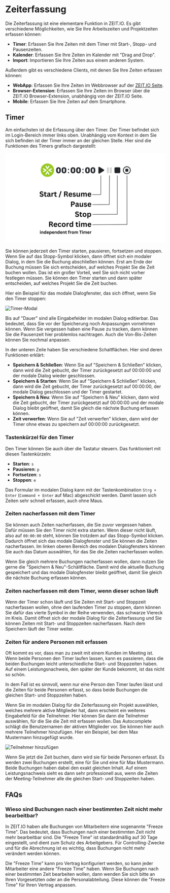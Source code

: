 # Zeiterfassung

Die Zeiterfassung ist eine elementare Funktion in ZEIT.IO. Es gibt verschiedene Möglichkeiten,
wie Sie Ihre Arbeitszeiten und Projektzeiten erfassen können:

- **Timer**: Erfassen Sie Ihre Zeiten mit dem Timer mit Start-, Stopp- und Pausenzeiten.
- **Kalender**: Erfassen Sie Ihre Zeiten im Kalender mit "Drag and Drop".
- **Import**: Importieren Sie Ihre Zeiten aus einem anderen System.

Außerdem gibt es verschiedene Clients, mit denen Sie Ihre Zeiten erfassen können:

- **WebApp**: Erfassen Sie Ihre Zeiten im Webbrowser auf der [ZEIT.IO Seite](https://zeit.io/de/).
- **Browser-Extension**: Erfassen Sie Ihre Zeiten im Browser über die ZEIT.IO Browser-Extension, unabhängig
  von der ZEIT.IO Seite.
- **Mobile**: Erfassen Sie Ihre Zeiten auf dem Smartphone.

## Timer

Am einfachsten ist die Erfassung über den Timer. Der Timer
befindet sich im Login-Bereich immer links oben. Unabhängig vom Kontext in dem Sie sich befinden
ist der Timer immer an der gleichen Stelle. Hier sind die Funktionen des Timers grafisch dargestellt:

![Timer auf ZEIT.IO](../img/timer-functions.png)

Sie können jederzeit den Timer starten, pausieren, fortsetzen und stoppen. Wenn Sie auf das Stopp-Symbol klicken,
dann öffnet sich ein modaler Dialog, in dem Sie die Buchung abschließen können. Erst am Ende der Buchung müssen Sie
sich entscheiden, auf welches Projekt Sie die Zeit buchen wollen. Das ist ein großer Vorteil, weil Sie sich nicht
vorher festlegen müssen. Sie können den Timer starten und dann später entscheiden, auf welches Projekt Sie die Zeit buchen.

Hier ein Beispiel für das modale Dialogfenster, das sich öffnet, wenn Sie den Timer stoppen:

![Timer-Modal](../img/context-employee/timetracking-01-de.png)

Bis auf "Dauer" sind alle Eingabefelder im modalen Dialog editierbar. Das bedeutet, dass Sie vor der Speicherung
noch Anpassungen vornehmen können. Wenn Sie vergessen haben eine Pause zu tracken, dann können Sie die Pausenzeit hier
problemlos nachtragen. Auch die Von-Bis-Zeiten können Sie nochmal anpassen.

In der unteren Zeile haben Sie verschiedene Schaltflächen. Hier sind deren Funktionen erklärt:

- **Speichern & Schließen**: Wenn Sie auf "Speichern & Schließen" klicken, dann wird die Zeit gebucht, der Timer zurückgesetzt auf 00:00:00
  und der modale Dialog wieder geschlossen.
- **Speichern & Starten**: Wenn Sie auf "Speichern & Schließen" klicken, dann wird die Zeit gebucht, der Timer zurückgesetzt auf 00:00:00, der modale Dialog geschlossen und der Timer gestartet.
- **Speichern & Neu**: Wenn Sie auf "Speichern & Neu" klicken, dann wird die Zeit gebucht, der Timer zurückgesetzt auf 00:00:00
  und der modale Dialog bleibt geöffnet, damit Sie gleich die nächste Buchung erfassen können.
- **Zeit verwerfen**: Wenn Sie auf "Zeit verwerfen" klicken, dann wird der Timer ohne etwas zu speichern auf 00:00:00 zurückgesetzt.

### Tastenkürzel für den Timer

Den Timer können Sie auch über die Tastatur steuern. Das funktioniert mit diesen Tastenkürzeln:

- **Starten**: `s`
- **Pausieren**: `p`
- **Fortsetzen**: `s`
- **Stoppen**: `e`

Das Formular im modalen Dialog kann mit der Tastenkombination `Strg + Enter` (`Command + Enter` auf Mac)
abgeschickt werden. Damit lassen sich Zeiten sehr schnell erfassen, auch ohne Maus.


### Zeiten nacherfassen mit dem Timer

Sie können auch Zeiten nacherfassen, die Sie zuvor vergessen haben. Dafür müssen Sie den Timer nicht extra starten.
Wenn dieser nicht läuft, also auf `00:00:00` steht, können Sie trotzdem auf das Stopp-Symbol klicken.
Dadurch öffnet sich das modale Dialogfenster und Sie können die Zeiten nacherfassen. Im linken oberen Bereich des
modalen Dialogfensters können Sie auch das Datum auswählen, für das Sie die Zeiten nacherfassen wollen.

Wenn Sie gleich mehrere Buchungen nacherfassen wollen, dann nutzen Sie gerne die "Speichern & Neu"-Schältfläche. Damit wird
die aktuelle Buchung gespeichert und das modale Dialogfenster bleibt geöffnet, damit Sie gleich die nächste Buchung
erfassen können.

### Zeiten nacherfassen mit dem Timer, wenn dieser schon läuft

Wenn der Timer schon läuft und Sie Zeiten mit Start- und Stoppzeit nacherfassen wollen, ohne den laufenden Timer
zu stoppen, dann können Sie dafür das vierte Symbol in der Reihe verwenden, das schwarze Viereck im Kreis.
Damit öffnet sich der modale Dialog für die Zeiterfassung und Sie können Zeiten mit Start- und Stoppzeiten nacherfassen. 
Nach dem Speichern läuft der Timer weiter.

### Zeiten für andere Personen mit erfassen

Oft kommt es vor, dass man zu zweit mit einem Kunden im Meeting ist. Wenn beide Personen den Timer laufen lassen,
kann es passieren, dass die beiden Buchungen leicht unterschiedliche Start- und Stoppzeiten haben. Auf
einem Leistungsnachweis, den später der Kunde bekommt, ist das nicht so schön.

In dem Fall ist es sinnvoll, wenn nur eine Person den Timer laufen lässt und die Zeiten für beide Personen erfasst, 
so dass beide Buchungen die gleichen Start- und Stoppzeiten haben.

Wenn Sie im modalen Dialog für die Zeiterfassung ein Projekt auswählen, welches mehrere aktive Mitglieder hat,
dann erscheint ein weiteres Eingabefeld für die Teilnehmer. Hier können Sie dann die Teilnehmer auswählen, für die
Sie die Zeit mit erfassen wollen. Das Autocomplete schlägt die Benutzernamen der aktiven Mitglieder vor. 
Sie können hier auch mehrere Teilnehmer hinzufügen. Hier ein Beispiel, bei dem Max Mustermann hinzugefügt wurde.

![Teilnehmer hinzufügen](../img/context-employee/participants-01-de.png)

Wenn Sie jetzt die Zeit buchen, dann wird sie für beide Personen erfasst. Es werden  zwei Buchungen
erstellt, eine für Sie und eine für Max Mustermann. Beide Buchungen haben dabei den exakt gleichen Inhalt.
Auf einem Leistungsnachweis sieht es dann sehr professionell aus, wenn die Zeiten der Meeting-Teilnehmer
alle die gleichen Start- und Stoppzeiten haben.

## FAQs

### Wieso sind Buchungen nach einer bestimmten Zeit nicht mehr bearbeitbar? 

In ZEIT.IO haben alle Buchungen von Mitarbeitern eine sogenannte "Freeze Time". Das bedeutet, dass Buchungen 
nach einer bestimmten Zeit nicht mehr bearbeitbar sind. Die "Freeze Time" ist standardmäßig auf 30 Tage eingestellt, 
und dient zum Schutz des Arbeitgebers. Für Controlling-Zwecke und für die Abrechnung ist es wichtig, dass Buchungen
nicht mehr verändert werden können.

Die "Freeze Time" kann pro Vertrag konfiguriert werden, so kann jeder Mitarbeiter eine andere "Freeze Time" haben.
Wenn Sie Buchungen nach einer bestimmten Zeit bearbeiten wollen, dann wenden Sie sich bitte an Ihren Vorgesetzten
oder an die Personalabteilung. Diese können die "Freeze Time" für Ihren Vertrag anpassen.
